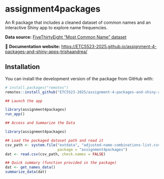 
# assignment4packages

An R package that includes a cleaned dataset of common names and an interactive
Shiny app to explore name frequencies.  

**Data source:** [FiveThirtyEight “Most Common Name” dataset](https://github.com/fivethirtyeight/data/tree/master/most-common-name)

📖 **Documentation website:** https://ETC5523-2025.github.io/assignment-4-packages-and-shiny-apps-trishaandrea/

## Installation


You can install the development version of the package from GitHub with:

```r
# install.packages("remotes")
remotes::install_github("ETC5523-2025/assignment-4-packages-and-shiny-apps-trishaandrea")

## Launch the app

library(assignment4packages)
run_app()

## Access and Summarize the Data

library(assignment4packages)

## Load the packaged dataset path and read it
csv_path <- system.file("extdata", "adjusted-name-combinations-list.csv",
                        package = "assignment4packages")
dat <- read.csv(csv_path, check.names = FALSE)

## Quick summary (function provided in the package)
dat <- get_names_data() 
summarize_data(dat)

